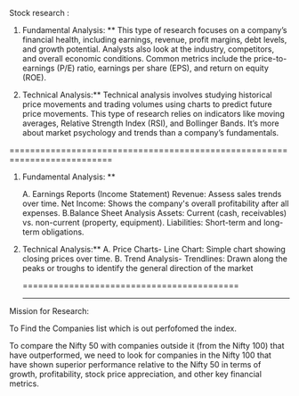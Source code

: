 Stock research :

1. Fundamental Analysis: **
This type of research focuses on a company’s financial health, including earnings, revenue, profit margins, debt levels, and growth potential. 
Analysts also look at the industry, competitors, and overall economic conditions. 
Common metrics include the price-to-earnings (P/E) ratio, earnings per share (EPS), and return on equity (ROE).

2. Technical Analysis:**
Technical analysis involves studying historical price movements and trading volumes using charts to predict future price movements. 
This type of research relies on indicators like moving averages,
Relative Strength Index (RSI), and Bollinger Bands. It’s more about market psychology and trends than a company’s fundamentals.



==========================================================================
1. Fundamental Analysis: **

   A. Earnings Reports (Income Statement)
      Revenue: Assess sales trends over time.
      Net Income: Shows the company's overall profitability after all expenses.
   B.Balance Sheet Analysis
       Assets: Current (cash, receivables) vs. non-current (property, equipment).
       Liabilities: Short-term and long-term obligations.


2. Technical Analysis:**
     A.  Price Charts- Line Chart: Simple chart showing closing prices over time.
     B.  Trend Analysis- Trendlines: Drawn along the peaks or troughs to identify the general direction of the market




   ==========================================
   ***
Mission for Research:

To Find the Companies list which is out perfofomed the index.

To compare the Nifty 50 with companies outside it (from the Nifty 100) that have outperformed, we need to look for companies in the Nifty 100 that have shown superior performance relative to the Nifty 50 in terms of growth, profitability, stock price appreciation, and other key financial metrics.










 
             

   
   
